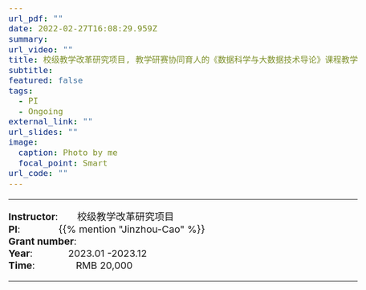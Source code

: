 ```yaml
---
url_pdf: ""
date: 2022-02-27T16:08:29.959Z
summary: 
url_video: ""
title: 校级教学改革研究项目, 教学研赛协同育人的《数据科学与大数据技术导论》课程教学改革探索与实践，2万
subtitle: 
featured: false
tags:
  - PI
  - Ongoing
external_link: ""
url_slides: ""
image:
  caption: Photo by me
  focal_point: Smart
url_code: ""
---
```


<style type="text/css">
  /* Whole document: */
  body{
    font-size: 14.5pt;
  }
  /* Headers */
  h1,h2,h3,h4,h5,h6{
    font-size: 20pt;
    }
</style>

-----
**Instructor**:       校级教学改革研究项目                 <br>
**PI**:              {{% mention "Jinzhou-Cao" %}}                 <br>
**Grant number**:              <br>
**Year**:             2023.01 -2023.12  <br>
**Time**:               RMB 20,000                        

-----